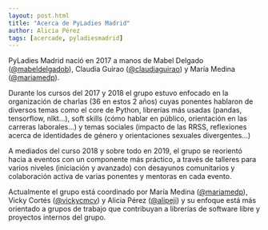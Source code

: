 ```yaml
---
layout: post.html
title: "Acerca de PyLadies Madrid"
author: Alicia Pérez
tags: [acercade, pyladiesmadrid]
---
```


PyLadies Madrid nació en 2017 a manos de Mabel Delgado ([@mabeldelgadob](https://twitter.com/mabeldelgadob)), Claudia Guirao ([@claudiaguirao](https://twitter.com/claudiaguirao)) y María Medina ([@mariamedp](https://twitter.com/mariamedp)).

Durante los cursos del 2017 y 2018 el grupo estuvo enfocado en la organización de charlas (36 en estos 2 años) cuyas ponentes hablaron de diversos temas como el core de Python, librerías más usadas (pandas, tensorflow, nlkt...), soft skills (cómo hablar en público, orientación en las carreras laborales...) y temas sociales (impacto de las RRSS, reflexiones acerca de identidades de género y orientaciones sexuales divergentes...)

A mediados del curso 2018 y sobre todo en 2019, el grupo se reorientó hacia a eventos con un componente más práctico, a través de talleres para varios niveles (iniciación y avanzado) con desayunos comunitarios y colaboración activa de varias ponentes y mentoras en cada evento.

Actualmente el grupo está coordinado por María Medina ([@mariamedp](https://twitter.com/mariamedp)), Vicky Cortés ([@vickycmcv](https://twitter.com/vickycmcv)) y Alicia Pérez ([@alipeji](https://twitter.com/alipeji)) y su enfoque está más orientado a grupos de trabajo que contribuyan a librerías de software libre y proyectos internos del grupo.
